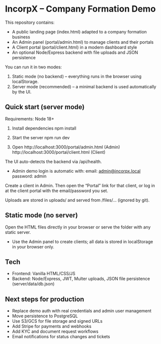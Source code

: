 # IncorpX – Company Formation Demo

This repository contains:
- A public landing page (index.html) adapted to a company formation business
- An Admin panel (portal/admin.html) to manage clients and their portals
- A Client portal (portal/client.html) in a modern dashboard style
- An optional Node/Express backend with file uploads and JSON persistence

You can run it in two modes:
1) Static mode (no backend) – everything runs in the browser using localStorage.
2) Server mode (recommended) – a minimal backend is used automatically by the UI.

## Quick start (server mode)

Requirements: Node 18+

1. Install dependencies
   npm install

2. Start the server
   npm run dev

3. Open
   http://localhost:3000/portal/admin.html  (Admin)
   http://localhost:3000/portal/client.html  (Client)

The UI auto-detects the backend via /api/health.
- Admin demo login is automatic with:
  email: admin@incorpx.local
  password: admin

Create a client in Admin. Then open the “Portal” link for that client, or log in at the client portal with the email/password you set.

Uploads are stored in uploads/ and served from /files/... (ignored by git).

## Static mode (no server)

Open the HTML files directly in your browser or serve the folder with any static server.
- Use the Admin panel to create clients; all data is stored in localStorage in your browser only.

## Tech

- Frontend: Vanilla HTML/CSS/JS
- Backend: Node/Express, JWT, Multer uploads, JSON file persistence (server/data/db.json)

## Next steps for production

- Replace demo auth with real credentials and admin user management
- Move persistence to PostgreSQL
- Use S3/GCS for file storage and signed URLs
- Add Stripe for payments and webhooks
- Add KYC and document request workflows
- Email notifications for status changes and tickets

